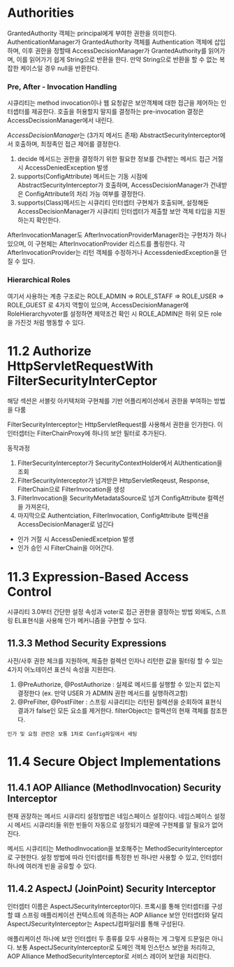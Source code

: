 # Authorities
GrantedAuthority 객체는 principal에게 부여한 권한을 의미한다. AuthenticationManager가 GrantedAuthority 객체를 Authentication 객체에 삽입하며, 이후 권한을 정할때 AccessDecisionManager가 GrantedAuthority를 읽어가며, 이를 읽어가기 쉽게 String으로 반환을 한다. 만약 String으로 반환을 할 수 없는 복잡한 케이스일 경우 null을 반환한다.

### Pre, After - Invocation Handling
시큐리티는 method invocation이나 웹 요청같은 보안객체에 대한 접근을 제어하는 인터셉터를 제공한다. 호출을 허용할지 말지를 결정하는 pre-invocation 결정은 AccessDecissionManager에서 내린다.

*AccessDecisionManager*는 (3가지 메서드 존재) AbstractSecurityInterceptor에서 호출하며, 최정족인 접근 제어를 결정한다.

1. decide 메서드는 권한을 결정하기 위한 필요한 정보를 건내받는 메서드 접근 거절 시 AccessDeniedException 발생
2. supports(ConfigAttribute) 메서드는 기동 시점에 AbstractSecurityInterceptor가 호출하며, AccessDecisionManager가 건내받은 ConfigAttribute의 처리 가능 여부를 결정한다.
3. supports(Class)메서드는 시큐리티 인터셉터 구현체가 호출되며, 설정해둔 AccessDecisionManager가 시큐리티 인터셉터가 제출할 보안 객체 타입을 지원하는지 확인한다.

AfterInvocationManager도 AfterInvocationProviderManager라는 구현차가 하나 있으며, 이 구현체는 AfterInvocationProvider 리스트를 폴링한다. 각 AfterInvocationProvider는 리턴 객체를 수정하거나 AccessdeniedException을 던질 수 있다.

### Hierarchical Roles
여기서 사용하는 계층 구조로는
ROLE_ADMIN => ROLE_STAFF => ROLE_USER => ROLE_GUEST 로 4가지 역할이 있으며, AccessDecisionManager에 RoleHierarchyvoter를 설정하면 제약조건 확인 시 ROLE_ADMIN은 하위 모든 role을 가진것 처럼 행동할 수 있다.

# 11.2 Authorize HttpServletRequestWith FilterSecurityInterCeptor

해당 섹션은 서블릿 아키텍처와 구현체를 기반 어플리케이션에서 권한을 부여하는 방법을 다룸

FilterSecurityInterceptor는 HttpServletRequest를 사용해서 권한을 인가한다. 이 인터셉터는 FilterChainProxy에 하나의 보안 필터로 추가된다.

동작과정
1. FilterSecurityInterceptor가 SecurityContextHolder에서 AUthentication을 조회
2. FilterSecurityInterceptor가 넘겨받은 HttpServletReqeust, Response, FilterChain으로 FilterInvocation을 생성
3. FilterInvocation을 SecurityMetadataSource로 넘겨 ConfigAttribute 컬렉션을 가져온다,
4. 마지막으로 Authentciation, FilterInvocation, ConfigAttribute 컬렉션을 AccessDecisionManager로 넘긴다
- 인가 거절 시 AccessDeniedExcetpion 발생
- 인가 승인 시 FilterChain을 이어간다.

# 11.3 Expression-Based Access Control
시큐리티 3.0부터 간단한 설정 속성과 voter로 접근 권한을 결정하는 방법 외에도, 스프링 EL표현식을 사용해 인가 메커니즘을 구현할 수 있다.

## 11.3.3 Method Security Expressions
사전/사후 권한 체크를 지원하며, 제출한 컬렉션 인자나 리턴한 값을 필터링 할 수 있는 4가지 어노테이션 표션식 속성을 지원한다.

1. @PreAuthorize, @PostAuthorize : 실제로 메서드를 실행할 수 있는지 없는지 결정한다 (ex. 만약 USER 가 ADMIN 권한 메서드를 실행하려고함)
2. @PreFilter, @PostFilter : 스프링 시큐리티는 리턴된 컬렉션을 순회하여 표현식 결과가 false인 모든 요소를 제거한다. filterObject는 컬렉션의 현재 객체를 참조한다.

```
인가 및 요청 관련은 보통 1차로 Config파일에서 세팅
```

# 11.4 Secure Object Implementations

## 11.4.1 AOP Alliance (MethodInvocation) Security Interceptor
현재 권장하는 메서드 시큐리티 설정방법은 네임스페이스 설정이다. 네임스페이스 설정 시 메서드 시큐리티들 위한 빈들이 자동으로 설정되기 떄문에 구현체를 알 필요가 없어진다.

메서드 시큐리티는 MethodInvocation을 보호해주는 MethodSecurityInterceptor로 구현한다. 설정 방법에 따라 인터셉터를 특정한 빈 하나만 사용할 수 있고, 인터셉터 하나에 여러개 빈을 공유할 수 있다.

## 11.4.2 AspectJ (JoinPoint) Security Interceptor
인터셉터 이름은 AspectJSecurityInterceptor이다. 프록시를 통해 인터셉터를 구성할 떄 스프링 애플리케이션 컨텍스트에 의존하는 AOP Alliance 보안 인터셉터와 달리 AspectJSecurityInterceptor는 AspectJ컴파일러를 통해 구성된다.

애플리케이션 하나에 보안 인터셉터 두 종류를 모두 사용하는 게 그렇게 드문일은 아니다. 보통 AspectJSecurityInterceptor로 도메인 객체 인스턴스 보안을 처리하고, AOP Alliance MethodSecurityInterceptor로 서비스 레이어 보안을 처리한다.



